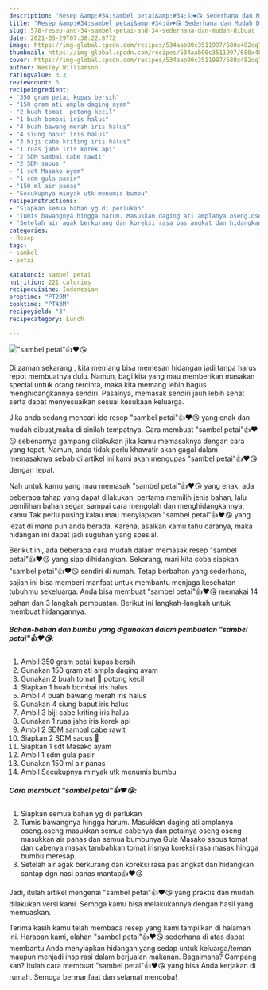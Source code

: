 ```yaml
---
description: "Resep &amp;#34;sambel petai&amp;#34;👍❤️😘 Sederhana dan Mudah Dibuat"
title: "Resep &amp;#34;sambel petai&amp;#34;👍❤️😘 Sederhana dan Mudah Dibuat"
slug: 578-resep-and-34-sambel-petai-and-34-sederhana-dan-mudah-dibuat
date: 2021-05-29T07:38:22.877Z
image: https://img-global.cpcdn.com/recipes/534aab00c3511997/680x482cq70/sambel-petai👍❤️😘-foto-resep-utama.jpg
thumbnail: https://img-global.cpcdn.com/recipes/534aab00c3511997/680x482cq70/sambel-petai👍❤️😘-foto-resep-utama.jpg
cover: https://img-global.cpcdn.com/recipes/534aab00c3511997/680x482cq70/sambel-petai👍❤️😘-foto-resep-utama.jpg
author: Wesley Williamson
ratingvalue: 3.3
reviewcount: 6
recipeingredient:
- "350 gram petai kupas bersih"
- "150 gram ati ampla daging ayam"
- "2 buah tomat  potong kecil"
- "1 buah bombai iris halus"
- "4 buah bawang merah iris halus"
- "4 siung baput iris halus"
- "3 biji cabe kriting iris halus"
- "1 ruas jahe iris korek api"
- "2 SDM sambal cabe rawit"
- "2 SDM saous "
- "1 sdt Masako ayam"
- "1 sdm gula pasir"
- "150 ml air panas"
- "Secukupnya minyak utk menumis bumbu"
recipeinstructions:
- "Siapkan semua bahan yg di perlukan"
- "Tumis bawangnya hingga harum. Masukkan daging ati amplanya oseng.oseng masukkan semua cabenya dan petainya oseng oseng masukkan air panas dan semua bumbunya Gula Masako saous tomat dan cabenya masak tambahkan tomat irisnya koreksi rasa masak hingga bumbu meresap."
- "Setelah air agak berkurang dan koreksi rasa pas angkat dan hidangkan santap dgn nasi panas mantap👍❤️😘"
categories:
- Resep
tags:
- sambel
- petai

katakunci: sambel petai 
nutrition: 221 calories
recipecuisine: Indonesian
preptime: "PT29M"
cooktime: "PT43M"
recipeyield: "3"
recipecategory: Lunch

---
```



![&#34;sambel petai&#34;👍❤️😘](https://img-global.cpcdn.com/recipes/534aab00c3511997/680x482cq70/sambel-petai👍❤️😘-foto-resep-utama.jpg)

Di zaman  sekarang , kita memang bisa memesan hidangan jadi tanpa harus repot membuatnya dulu. Namun, bagi kita yang mau memberikan masakan special untuk orang tercinta, maka kita memang lebih bagus menghidangkannya sendiri. Pasalnya, memasak sendiri jauh lebih sehat serta dapat menyesuaikan sesuai kesukaan keluarga.

Jika anda sedang mencari ide resep &#34;sambel petai&#34;👍❤️😘 yang enak dan mudah dibuat,maka di sinilah tempatnya. Cara membuat &#34;sambel petai&#34;👍❤️😘  sebenarnya gampang dilakukan jika kamu memasaknya dengan cara yang tepat. Namun, anda tidak perlu khawatir akan gagal dalam memasaknya 
sebab di artikel ini kami akan mengupas &#34;sambel petai&#34;👍❤️😘 dengan tepat.  



Nah untuk kamu yang mau memasak &#34;sambel petai&#34;👍❤️😘 yang enak, ada beberapa tahap yang dapat dilakukan, pertama memilih jenis bahan, lalu pemilihan bahan segar, sampai cara mengolah dan menghidangkannya. kamu Tak perlu pusing kalau mau menyiapkan &#34;sambel petai&#34;👍❤️😘 yang lezat di mana pun anda berada. Karena, asalkan kamu  tahu caranya, maka hidangan ini dapat jadi suguhan yang spesial.

Berikut ini, ada beberapa cara mudah dalam memasak resep &#34;sambel petai&#34;👍❤️😘 yang siap dihidangkan. Sekarang, mari kita coba siapkan &#34;sambel petai&#34;👍❤️😘 sendiri di rumah. Tetap berbahan yang sederhana, sajian ini bisa memberi manfaat untuk membantu menjaga kesehatan tubuhmu sekeluarga. Anda bisa membuat &#34;sambel petai&#34;👍❤️😘 memakai 14 bahan dan 3 langkah pembuatan. Berikut ini langkah-langkah untuk membuat hidangannya.

<!--inarticleads1-->

##### Bahan-bahan dan bumbu yang digunakan dalam pembuatan &#34;sambel petai&#34;👍❤️😘:

1. Ambil 350 gram petai kupas bersih
1. Gunakan 150 gram ati ampla daging ayam
1. Gunakan 2 buah tomat 🍅 potong kecil
1. Siapkan 1 buah bombai iris halus
1. Ambil 4 buah bawang merah iris halus
1. Gunakan 4 siung baput iris halus
1. Ambil 3 biji cabe kriting iris halus
1. Gunakan 1 ruas jahe iris korek api
1. Ambil 2 SDM sambal cabe rawit
1. Siapkan 2 SDM saous 🍅
1. Siapkan 1 sdt Masako ayam
1. Ambil 1 sdm gula pasir
1. Gunakan 150 ml air panas
1. Ambil Secukupnya minyak utk menumis bumbu




<!--inarticleads2-->

##### Cara membuat &#34;sambel petai&#34;👍❤️😘:

1. Siapkan semua bahan yg di perlukan
1. Tumis bawangnya hingga harum. Masukkan daging ati amplanya oseng.oseng masukkan semua cabenya dan petainya oseng oseng masukkan air panas dan semua bumbunya Gula Masako saous tomat dan cabenya masak tambahkan tomat irisnya koreksi rasa masak hingga bumbu meresap.
1. Setelah air agak berkurang dan koreksi rasa pas angkat dan hidangkan santap dgn nasi panas mantap👍❤️😘




Jadi, itulah artikel mengenai  &#34;sambel petai&#34;👍❤️😘  yang praktis dan mudah dilakukan versi kami. Semoga kamu bisa melakukannya dengan hasil yang memuaskan. 

Terima kasih kamu telah membaca resep yang kami tampilkan di halaman ini. Harapan kami, olahan  &#34;sambel petai&#34;👍❤️😘 sederhana di atas dapat membantu Anda menyiapkan hidangan yang sedap untuk keluarga/teman maupun menjadi inspirasi dalam berjualan makanan. Bagaimana? Gampang kan? Itulah cara membuat &#34;sambel petai&#34;👍❤️😘 yang bisa Anda kerjakan di rumah. Semoga bermanfaat dan selamat mencoba!

